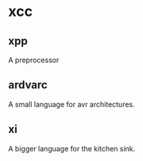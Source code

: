# xcc
## xpp
A preprocessor
## ardvarc
A small language for avr architectures.
## xi
A bigger language for the kitchen sink.

